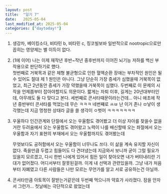 ```yaml
---
layout: post
title:  "일기 7"
date:   2025-05-04
last_modified_at: 2025-05-04
categories: ["daytoday!"]
---
```


1. 생강차, 베이킹소다, 비타민 b, 비타민 c, 징코빌보바
   일반적으로 nootropic으로만 꼽히는 영양제는 별 이득이 없다.

2. (1에 이어)
   나는 이제 재작년 후반~작년 중후반까지 이어진 뇌기능 저하를 백신 부작용으로 판단하기로 헀다.<br>
첫번째로 거북목과 같은 체형 불균형으로 인한 혈액순환 장애는 부차적인 원인은 될 수 있어도 절대 제 1 원인은 아니다. 그냥 단순히 가장 증세가 심했을때 거북목이 없었고, 최근 2년동안 증세가 가장 약했을때 거북목이 심했다.
두번째로 이 문제의 시작을 언제쯤부터 잡아야할지도 의문이다. 짧게는 자퇴 이후, 길게는 20년대부터인데, 아무래도 둘 다 맞다고 본다.
세번째로 콘서타때문이라는건데... 아니 애초에 작년 중반부터 콘서타를 먹었는데 무슨 ㅋㅋㅋ
네번쨰로 ㅛㅂ 난 이거 존나 ㅁ낳이 생각했는데 지금 멍청한 상태라 글을 쓸 생각이 ㅇ벗어 ㅋㅋㅋㅋㅋㅋㅋ

3. 우울하다
   인간관계와 단절에서 오는 우울함도 겪어봤고
   더 이상 자아를 찾을수 없을거란 두려움에서 오는 우울함도 겪어왔고
   노력이 나를 배신할때 오는 좌절에서 오는 우울함과
   자기 표현의 부재에서 오는 우울함까지도 겪어봤는데

   무엇보다도 공허함에서 오는 우울함이 너무나도 쓰다. 이 삶을 계속 유지할 자신이 없다. 죽을만큼 두렵고 힘들어도 다 견뎌냈는데
   지금와서 보니까 굳이 그럴 필요가 있을지 모르겠고, 다시 한번 나에게 있어서 힘든 일이 찾아오면 내가 버텨내리란 기대가 없어졌다. 어디서부터 잘못된걸까. 이게 내 선택과 관련있을까. 그냥 내가 처음부터 자폐였고 다른 사람들은 나만 모르는 무언가를 알고 서로 공유하는건 아닐까.

4. 콘서타만큼 아토목이 잘받는거같은데 두번째 먹으니까 약효가 사라졌다. 잠을 안자서 그런가... 첫날에는 극단적으로 왔었는데

